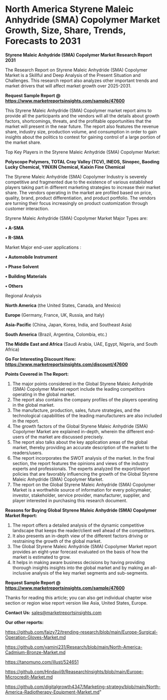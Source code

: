 # North America Styrene Maleic Anhydride (SMA) Copolymer Market Growth, Size, Share, Trends, Forecasts to 2031

<strong>Styrene Maleic Anhydride (SMA) Copolymer Market Research Report 2031</strong>

The Research Report on Styrene Maleic Anhydride (SMA) Copolymer Market is a Skillful and Deep Analysis of the Present Situation and Challenges. This research report also analyzes other important trends and market drivers that will affect market growth over 2025-2031.

<strong>Request Sample Report @ <a href=https://www.marketreportsinsights.com/sample/47600>https://www.marketreportsinsights.com/sample/47600</a></strong>

This Styrene Maleic Anhydride (SMA) Copolymer market report aims to provide all the participants and the vendors will all the details about growth factors, shortcomings, threats, and the profitable opportunities that the market will present in the near future. The report also features the revenue share, industry size, production volume, and consumption in order to gain insights about the politics to contest for gaining control of a large portion of the market share.

Top Key Players in the Styrene Maleic Anhydride (SMA) Copolymer Market:

<strong>Polyscope Polymers, TOTAL Cray Valley (TCV), INEOS, Sinopec, Baoding Lucky Chemical, YINXIN Chemical, Kaixin Fine Chemical</strong>

The Styrene Maleic Anhydride (SMA) Copolymer Industry is severely competitive and fragmented due to the existence of various established players taking part in different marketing strategies to increase their market share. The vendors operating in the market are profiled based on price, quality, brand, product differentiation, and product portfolio. The vendors are turning their focus increasingly on product customization through customer interaction.

Styrene Maleic Anhydride (SMA) Copolymer Market Major Types are:

<strong>•  A-SMA

•  R-SMA</strong>

Market Major end-user applications :

<strong>•  Automobile Instrument

•  Phase Solvent

•  Building Materials

•  Others</strong>

Regional Analysis

</u><strong><b>North America</b></strong> (the United States, Canada, and Mexico)

<strong><b>Europe </b></strong>(Germany, France, UK, Russia, and Italy)

<strong><b>Asia-Pacific</b></strong> (China, Japan, Korea, India, and Southeast Asia)

<strong><b>South America</b></strong> (Brazil, Argentina, Colombia, etc.)

<strong><b>The Middle East and Africa</b></strong> (Saudi Arabia, UAE, Egypt, Nigeria, and South Africa)

<strong>Go For Interesting Discount Here: <a href=https://www.marketreportsinsights.com/discount/47600>https://www.marketreportsinsights.com/discount/47600</a></strong>

<strong>Points Covered in The Report:</strong>
<ol>
  <li>The major points considered in the Global Styrene Maleic Anhydride (SMA) Copolymer Market report include the leading competitors operating in the global market.</li>
  <li>The report also contains the company profiles of the players operating in the global market.</li>
  <li>The manufacture, production, sales, future strategies, and the technological capabilities of the leading manufacturers are also included in the report.</li>
  <li>The growth factors of the Global Styrene Maleic Anhydride (SMA) Copolymer Market are explained in-depth, wherein the different end-users of the market are discussed precisely.</li>
  <li>The report also talks about the key application areas of the global market, thereby providing an accurate description of the market to the readers/users.</li>
  <li>The report incorporates the SWOT analysis of the market. In the final section, the report features the opinions and views of the industry experts and professionals. The experts analyzed the export/import policies that are favorably influencing the growth of the Global Styrene Maleic Anhydride (SMA) Copolymer Market.</li>
  <li>The report on the Global Styrene Maleic Anhydride (SMA) Copolymer Market is a worthwhile source of information for every policymaker, investor, stakeholder, service provider, manufacturer, supplier, and player interested in purchasing this research document.</li>
</ol>
<strong>Reasons for Buying Global Styrene Maleic Anhydride (SMA) Copolymer Market Report:</strong>

<ol>
  <li>The report offers a detailed analysis of the dynamic competitive landscape that keeps the reader/client well ahead of the competitors.</li>
  <li>It also presents an in-depth view of the different factors driving or restraining the growth of the global market.</li>
  <li>The Global Styrene Maleic Anhydride (SMA) Copolymer Market report provides an eight-year forecast evaluated on the basis of how the market is estimated to grow.</li>
  <li>It helps in making aware business decisions by having providing thorough insights insights into the global market and by making an all-inclusive analysis of the key market segments and sub-segments.</li>
</ol>
<strong>Request Sample Report @ <a href=https://www.marketreportsinsights.com/sample/47600>https://www.marketreportsinsights.com/sample/47600</a></strong>


Thanks for reading this article; you can also get individual chapter wise section or region wise report version like Asia, United States, Europe.

<strong>Contact Us:</strong>
sales@marketreportsinsights.com

<strong>Our other reports:</strong>

<a href=https://github.com/faizy72/trending-research/blob/main/Europe-Surgical-Operation-Gloves-Market.md>https://github.com/faizy72/trending-research/blob/main/Europe-Surgical-Operation-Gloves-Market.md</a>

<a href=https://github.com/yamini231/Research/blob/main/North-America-Cadmium-Bronze-Market.md>https://github.com/yamini231/Research/blob/main/North-America-Cadmium-Bronze-Market.md</a>

<a href=https://tanomuno.com/illust/524651>https://tanomuno.com/illust/524651</a>

<a href=https://github.com/Hindavii9/ReasearchInsights/blob/main/Europe-Microcredit-Market.md>https://github.com/Hindavii9/ReasearchInsights/blob/main/Europe-Microcredit-Market.md</a>

<a href=https://github.com/digitalgrowth4347/Marketing-strategy/blob/main/North-America-Radiotherapy-Equipment-Market.md>https://github.com/digitalgrowth4347/Marketing-strategy/blob/main/North-America-Radiotherapy-Equipment-Market.md</a>"
